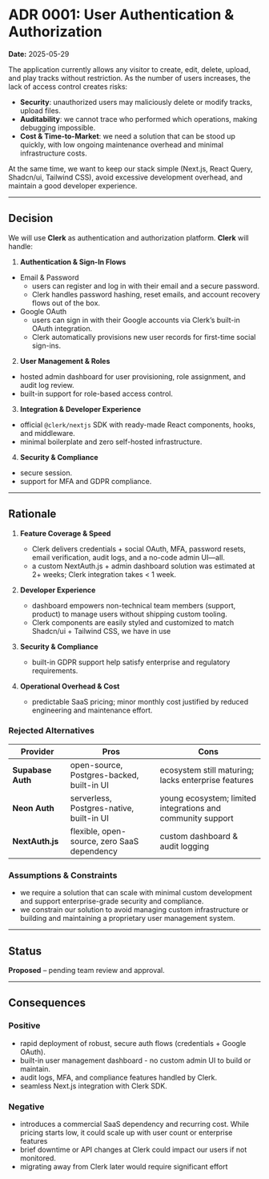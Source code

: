 # ADR 0001: User Authentication & Authorization
**Date:** 2025-05-29

The application currently allows any visitor to create, edit, delete, upload, and play tracks without restriction. As the number of users increases, the lack of access control creates risks:

- **Security**: unauthorized users may maliciously delete or modify tracks, upload files.
- **Auditability**: we cannot trace who performed which operations, making debugging impossible.  
- **Cost & Time-to-Market**: we need a solution that can be stood up quickly, with low ongoing maintenance overhead and minimal infrastructure costs.

At the same time, we want to keep our stack simple (Next.js, React Query, Shadcn/ui, Tailwind CSS), avoid excessive development overhead, and maintain a good developer experience.

---

## Decision
We will use **Clerk** as authentication and authorization platform. **Clerk** will handle:

1. **Authentication & Sign-In Flows**  
- Email & Password 
  - users can register and log in with their email and a secure password.  
  - Clerk handles password hashing, reset emails, and account recovery flows out of the box.  
- Google OAuth
  - users can sign in with their Google accounts via Clerk’s built-in OAuth integration.  
  - Clerk automatically provisions new user records for first-time social sign-ins.

2. **User Management & Roles**
- hosted admin dashboard for user provisioning, role assignment, and audit log review.
- built-in support for role-based access control.

3. **Integration & Developer Experience**
- official `@clerk/nextjs` SDK with ready-made React components, hooks, and middleware.
- minimal boilerplate and zero self-hosted infrastructure.

4. **Security & Compliance**
- secure session.
- support for MFA and GDPR compliance.

---

## Rationale

1. **Feature Coverage & Speed**  
   - Clerk delivers credentials + social OAuth, MFA, password resets, email verification, audit logs, and a no-code admin UI—all.  
   - a custom NextAuth.js + admin dashboard solution was estimated at 2+ weeks; Clerk integration takes < 1 week.

2. **Developer Experience**   
   - dashboard empowers non-technical team members (support, product) to manage users without shipping custom tooling.
   - Clerk components are easily styled and customized to match  Shadcn/ui + Tailwind CSS, we have in use

3. **Security & Compliance**  
   - built-in GDPR support help satisfy enterprise and regulatory requirements.

4. **Operational Overhead & Cost**  
   - predictable SaaS pricing; minor monthly cost justified by reduced engineering and maintenance effort.

### Rejected Alternatives 

| Provider           | Pros                                         | Cons                                                       |
|--------------------|----------------------------------------------|------------------------------------------------------------|
| **Supabase Auth**  | open-source, Postgres-backed, built-in UI    | ecosystem still maturing; lacks enterprise features        |
| **Neon Auth**      | serverless, Postgres-native, built-in UI      | young ecosystem; limited integrations and community support |
| **NextAuth.js**      | flexible, open-source, zero SaaS dependency      | custom dashboard & audit logging |

### Assumptions & Constraints
- we require a solution that can scale with minimal custom development and support enterprise-grade security and compliance.  
- we constrain our solution to avoid managing custom infrastructure or building and maintaining a proprietary user management system.

---

## Status
**Proposed** – pending team review and approval.

---

## Consequences

### Positive
- rapid deployment of robust, secure auth flows (credentials + Google OAuth).  
- built-in user management dashboard - no custom admin UI to build or maintain.  
- audit logs, MFA, and compliance features handled by Clerk.  
- seamless Next.js integration with Clerk SDK.  

### Negative
- introduces a commercial SaaS dependency and recurring cost. While pricing starts low, it could scale up with user count or enterprise features
- brief downtime or API changes at Clerk could impact our users if not monitored.
- migrating away from Clerk later would require significant effort
